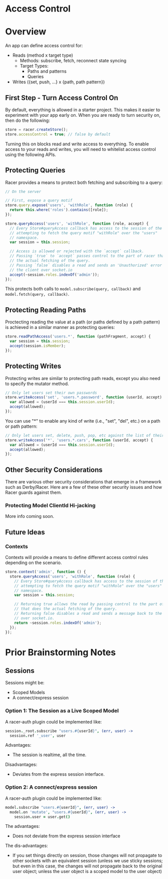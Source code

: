 Access Control
===============

# Overview

An app can define access control for:

- Reads (method x target type)
  - Methods: subscribe, fetch, reconnect state syncing
  - Target Types:
    - Paths and patterns
    - Queries
- Writes ({set, push, ...} x {path, path pattern})

## First Step - Turn Access Control On

By default, everything is allowed in a starter project. This makes it easier to
experiment with your app early on. When you are ready to turn security on, then
do the following:

```javascript
store = racer.createStore();
store.accessControl = true; // false by default
```

Turning this on blocks read and write access to everything. To enable access to
your reads and writes, you will need to whitelist access control using the
following APIs.

## Protecting Queries

Racer provides a means to protect both fetching and subscribing to a query:

```javascript
// On the server

// First, expose a query motif
store.query.expose('users', 'withRole', function (role) {
  return this.where('roles').contains([role]);
});

store.queryAccess('users', 'withRole', function (role, accept) {
  // Every Store#queryAccess callback has access to the session of the client
  // attempting to fetch the query motif "withRole" over the "users"
  // namespace.
  var session = this.session;

  // Access is allowed or rejected with the `accept` callback.
  // Passing `true` to `accept` passes control to the part of racer that does
  // the actual fetching of the query.
  // Passing `false` disables a read and sends an 'Unauthorized' error back to
  // the client over socket.io
  accept(~session.roles.indexOf('admin'));
});
```

This protects both calls to `model.subscribe(query, callback)` and
`model.fetch(query, callback)`.

## Protecting Reading Paths

Proctecting reading the value at a path (or paths defined by a path pattern) is
achieved in a similar manner as protecting queries:

```javascript
store.readPathAccess('users.*', function (pathFragment, accept) {
  var session = this.session;
  accept(session.isMember);
});
```

## Protecting Writes

Protecting writes are similar to protecting path reads, except you also need to
specify the mutator method.

```javascript
// Only let users set their own passwords
store.writeAccess('set', 'users.*.password', function (userId, accept) {
  var allowed = (userId === this.session.userId);
  accept(allowed);
});
```

You can use "*" to enable any kind of write (i.e., "set", "del", etc.) on a
path or path pattern:

```javascript
// Only let users set, delete, push, pop, etc against the list of their cars
store.writeAccess('*', 'users.*.cars', function (userId, accept) {
  var allowed = (userId === this.session.userId);
  accept(allowed);
});
```

## Other Security Considerations

There are various other security considerations that emerge in a framework such
as Derby/Racer. Here are a few of these other security issues and how Racer
guards against them.

### Protecting Model ClientId Hi-jacking

More info coming soon.

## Future Ideas

### Contexts

Contexts will provide a means to define different access control rules
depending on the scenario.

```javascript
store.context('admin', function () {
  store.queryAccess('users', 'withRole', function (role) {
    // Every Store#queryAccess callback has access to the session of the client
    // attempting to fetch the query motif "withRole" over the "users"
    // namespace.
    var session = this.session;

    // Returning true allows the read by passing control to the part of racer
    // that does the actual fetching of the query.
    // Returning false disables a read and sends a message back to the client
    // over socket.io.
    return ~session.roles.indexOf('admin');
  });
});
```

# Prior Brainstorming Notes

## Sessions

Sessions might be:

- Scoped Models
- A connect/express session

### Option 1: The Session as a Live Scoped Model

A racer-auth plugin could be implemented like:

```coffee
session._root.subscribe "users.#{userId}", (err, user) ->
  session.ref '_user', user
```

Advantages:

- The session is realtime, all the time.

Disadvantages:

- Deviates from the express session interface.

### Option 2: A connect/express session

A racer-auth plugin could be implemented like:

```coffee
model.subscribe "users.#{userId}", (err, user) ->
  model.on 'mutate', "users.#{userId}", (err, user) ->
    session.user = user.get()
```

The advantages:

- Does not deviate from the express session interface

The dis-advantages:

- If you set things directly on session, those changes will not propagate to
  other sockets with an equivalent session (unless we use sticky sessions; but
  even in this case, the changes will not propagate back to the original user
  object; unless the user object is a scoped model to the user object)

